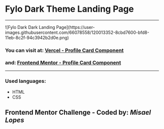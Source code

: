 <h1> Fylo Dark Theme Landing Page </h1>
<hr>
![Fylo Dark Dark Landing Page](https://user-images.githubusercontent.com/66078558/120013352-8cbd7600-bfd8-11eb-8c2f-94c3942b2d0e.png)
<h3>You can visit at: <a href="https://fylodarktheme-beta.vercel.app/" target="_blank">Vercel - Profile Card Component</a>
<br><br> and: <a href="https://www.frontendmentor.io/solutions/profile-card-component-with-html-and-css-uZZHeNxCj" target="_blank">Frontend Mentor - Profile Card Component</a>
</h3>
<hr>
<h3>Used languages:</h3>
<ul>
  <li>HTML</li>
  <li>CSS</li>
 </ul>
<h2> Frontend Mentor Challenge - Coded by: <em>Misael Lopes </em></h2>
